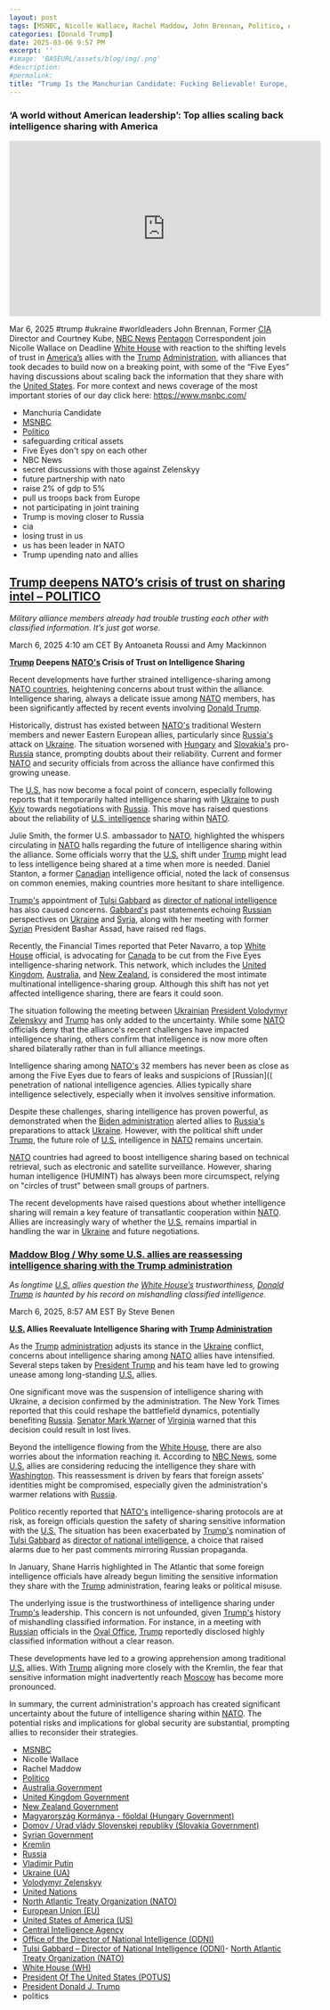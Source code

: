 ```yaml
---
layout: post
tags: [MSNBC, Nicolle Wallace, Rachel Maddow, John Brennan, Politico, Australia Government, United Kingdom Government, New Zealand Government, Magyarország Kormánya - főoldal (Hungary), Domov / Úrad vlády Slovenskej republiky (Slovakia), Syrian Government, Kremlin, Russia, Vladimir Putin, Ukraine (UA), Volodymyr Zelenskyy, United Nations (UN), North Atlantic Treaty Organization (NATO), European Union (EU), United States of America (US), Central Intelligence Agency, Office of the Director of National Intelligence (ODNI), Tulsi Gabbard, North Atlantic, Treaty Organization (NATO), White House (WH), President Of The United States (POTUS), President Donald J. Trump, politics]
categories: [Donald Trump]
date: 2025-03-06 9:57 PM
excerpt: ''
#image: 'BASEURL/assets/blog/img/.png'
#description:
#permalink:
title: "Trump Is the Manchurian Candidate: Fucking Believable! Europe, NATO, and Our Former Allies No Longer Trust the US as Trump Shifts Allegiance With Tussia!"
---
```



### ‘A world without American leadership’: Top allies scaling back intelligence sharing with America

<iframe width="560" height="315" src="https://www.youtube.com/embed/JxGuM3UEh2I?si=7q43jX0Uze7EvUYX" title="YouTube video player" frameborder="0" allow="accelerometer; autoplay; clipboard-write; encrypted-media; gyroscope; picture-in-picture; web-share" referrerpolicy="strict-origin-when-cross-origin" allowfullscreen></iframe>

Mar 6, 2025  #trump #ukraine #worldleaders
John Brennan, Former [CIA](https://www.cia.gov/) Director and Courtney Kube, [NBC News](https://www.nbcnews.com/) [Pentagon](https://www.whitehouse.gov/) Correspondent join Nicolle Wallace on Deadline [White House](https://www.whitehouse.gov/) with reaction to the shifting levels of trust in [America’s](https://www.usa.gov/) allies with the [Trump](https://www.whitehouse.gov/administration/donald-j-trump/) [Administration](https://www.whitehouse.gov/), with alliances that took decades to build now on a breaking point, with some of the “Five Eyes” having discussions about scaling back the information that they share with the [United States](https://www.usa.gov/).
For more context and news coverage of the most important stories of our day click here: https://www.msnbc.com/

- Manchuria Candidate
- [MSNBC](https://www.msnbc.com)
- [Politico](https://www.politico.eu/)
- safeguarding critical assets
- Five Eyes don't spy on each other
- NBC News
- secret discussions with those against Zelenskyy
- future partnership with nato
- raise 2% of gdp to 5%
- pull us troops back from Europe
- not participating in joint training
- Trump is moving closer to Russia
- cia
- losing trust in us
- us has been leader in NATO
- Trump upending nato and allies


## [Trump deepens NATO’s crisis of trust on sharing intel – POLITICO](https://www.politico.eu/article/nato-crisis-slovakia-donald-trump-hungary-slovakia-national-defense-academy/)

*Military alliance members already had trouble trusting each other with classified information. It’s just got worse.*

March 6, 2025 4:10 am CET
By Antoaneta Roussi and Amy Mackinnon

**[Trump](https://www.whitehouse.gov/administration/donald-j-trump/) Deepens [NATO's](https://www.nato.int/) Crisis of Trust on Intelligence Sharing**

Recent developments have further strained intelligence-sharing among [NATO countries](https://www.nato.int/), heightening concerns about trust within the alliance. Intelligence sharing, always a delicate issue among [NATO](https://www.nato.int/) members, has been significantly affected by recent events involving [Donald Trump](https://www.whitehouse.gov/administration/donald-j-trump/).

Historically, distrust has existed between [NATO's](https://www.nato.int/) traditional Western members and newer Eastern European allies, particularly since [Russia's](http://government.ru/) attack on [Ukraine](https://www.gov.ua/). The situation worsened with [Hungary](https://kormany.hu/) and [Slovakia's](https://www.vlada.gov.sk/) pro-[Russia](http://government.ru/) stance, prompting doubts about their reliability. Current and former [NATO](https://www.nato.int/) and security officials from across the alliance have confirmed this growing unease.

The [U.S.](https://www.whitehouse.gov/) has now become a focal point of concern, especially following reports that it temporarily halted intelligence sharing with [Ukraine](https://www.gov.ua/) to push [Kyiv](https://www.president.gov.ua/) towards negotiations with [Russia](http://government.ru/). This move has raised questions about the reliability of [U.S. intelligence](https://www.dni.gov/) sharing within [NATO](https://www.nato.int/).

Julie Smith, the former U.S. ambassador to [NATO](https://www.nato.int/), highlighted the whispers circulating in [NATO](https://www.nato.int/) halls regarding the future of intelligence sharing within the alliance. Some officials worry that the [U.S.](https://www.whitehouse.gov/) shift under [Trump](https://www.whitehouse.gov/administration/donald-j-trump/) might lead to less intelligence being shared at a time when more is needed. Daniel Stanton, a former [Canadian](https://www.canada.ca/) intelligence official, noted the lack of consensus on common enemies, making countries more hesitant to share intelligence.

[Trump's](https://www.whitehouse.gov/administration/donald-j-trump/) appointment of [Tulsi Gabbard](https://www.dni.gov/index.php/who-we-are/leadership/director-of-national-intelligence) as [director of national intelligence](https://www.dni.gov/) has also caused concerns. [Gabbard's](https://www.dni.gov/index.php/who-we-are/leadership/director-of-national-intelligence) past statements echoing [Russian](http://government.ru/) perspectives on [Ukraine](https://www.gov.ua/) and [Syria](https://egov.sy/), along with her meeting with former [Syrian](https://egov.sy/) President Bashar Assad, have raised red flags.

Recently, the Financial Times reported that Peter Navarro, a top [White House](https://www.whitehouse.gov/) official, is advocating for [Canada](https://www.canada.ca/) to be cut from the Five Eyes intelligence-sharing network. This network, which includes the [United Kingdom](https://www.gov.uk/), [Australia](https://www.pm.gov.au/), and [New Zealand](https://www.govt.nz/), is considered the most intimate multinational intelligence-sharing group. Although this shift has not yet affected intelligence sharing, there are fears it could soon.

The situation following the meeting between [Ukrainian](https://www.gov.ua/) [President Volodymyr Zelenskyy](https://www.president.gov.ua/) and [Trump](https://www.whitehouse.gov/administration/donald-j-trump/) has only added to the uncertainty. While some [NATO](https://www.nato.int/) officials deny that the alliance's recent challenges have impacted intelligence sharing, others confirm that intelligence is now more often shared bilaterally rather than in full alliance meetings.

Intelligence sharing among [NATO's](https://www.nato.int/) 32 members has never been as close as among the Five Eyes due to fears of leaks and suspicions of [Russian](( penetration of national intelligence agencies. Allies typically share intelligence selectively, especially when it involves sensitive information.

Despite these challenges, sharing intelligence has proven powerful, as demonstrated when the [Biden administration](https://www.whitehouse.gov/) alerted allies to [Russia's](http://government.ru/) preparations to attack [Ukraine](https://www.gov.ua/). However, with the political shift under [Trump](https://www.whitehouse.gov/administration/donald-j-trump/), the future role of [U.S.](https://www.whitehouse.gov/) intelligence in [NATO](https://www.nato.int/) remains uncertain.

[NATO](https://www.nato.int/) countries had agreed to boost intelligence sharing based on technical retrieval, such as electronic and satellite surveillance. However, sharing human intelligence (HUMINT) has always been more circumspect, relying on "circles of trust" between small groups of partners.

The recent developments have raised questions about whether intelligence sharing will remain a key feature of transatlantic cooperation within [NATO](https://www.nato.int/). Allies are increasingly wary of whether the [U.S.](https://www.whitehouse.gov/) remains impartial in handling the war in [Ukraine](https://www.gov.ua/) and future negotiations.

### [Maddow Blog / Why some U.S. allies are reassessing intelligence sharing with the Trump administration](https://www.msnbc.com/rachel-maddow-show/maddowblog/us-allies-are-reassessing-intelligence-sharing-trump-administration-rcna195086)

*As longtime [U.S.](https://www.usa.gov/) allies question the [White House’s](https://www.whitehouse.gov/) trustworthiness, [Donald Trump](https://www.whitehouse.gov/administration/donald-j-trump/) is haunted by his record on mishandling classified intelligence.*

March 6, 2025, 8:57 AM EST
By Steve Benen

**[U.S.](https://www.whitehouse.gov/) Allies Reevaluate Intelligence Sharing with [Trump](https://www.whitehouse.gov/administration/donald-j-trump/) [Administration](https://www.whitehouse.gov/)**

As the [Trump](https://www.whitehouse.gov/administration/donald-j-trump/) [administration](https://www.whitehouse.gov/) adjusts its stance in the [Ukraine](https://www.gov.ua/) conflict, concerns about intelligence sharing among [NATO](https://www.nato.int/) allies have intensified. Several steps taken by [President Trump](https://www.whitehouse.gov/administration/donald-j-trump/) and his team have led to growing unease among long-standing [U.S.](https://www.whitehouse.gov/) allies.

One significant move was the suspension of intelligence sharing with Ukraine, a decision confirmed by the administration. The New York Times reported that this could reshape the battlefield dynamics, potentially benefiting [Russia](http://government.ru/). [Senator Mark Warner](https://www.warner.senate.gov/) of [Virginia](https://www.virginia.gov/) warned that this decision could result in lost lives.

Beyond the intelligence flowing from the [White House](https://www.whitehouse.gov/), there are also worries about the information reaching it. According to [NBC News](https://www.nbcnews.com/), some [U.S.](https://www.whitehouse.gov/) allies are considering reducing the intelligence they share with [Washington](https://www.whitehouse.gov/). This reassessment is driven by fears that foreign assets' identities might be compromised, especially given the administration's warmer relations with [Russia](http://government.ru/).

Politico recently reported that [NATO's](https://www.nato.int/) intelligence-sharing protocols are at risk, as foreign officials question the safety of sharing sensitive information with the [U.S.](https://www.whitehouse.gov/) The situation has been exacerbated by [Trump's](https://www.whitehouse.gov/administration/donald-j-trump/) nomination of [Tulsi Gabbard](https://www.dni.gov/index.php/who-we-are/leadership/director-of-national-intelligence) as [director of national intelligence](https://www.dni.gov/), a choice that raised alarms due to her past comments mirroring Russian propaganda.

In January, Shane Harris highlighted in The Atlantic that some foreign intelligence officials have already begun limiting the sensitive information they share with the [Trump](https://www.whitehouse.gov/administration/donald-j-trump/) administration, fearing leaks or political misuse.

The underlying issue is the trustworthiness of intelligence sharing under [Trump's](https://www.whitehouse.gov/administration/donald-j-trump/) leadership. This concern is not unfounded, given [Trump's](https://www.whitehouse.gov/administration/donald-j-trump/) history of mishandling classified information. For instance, in a meeting with [Russian](http://government.ru/) officials in the [Oval Office](https://www.whitehouse.gov/), [Trump](https://www.whitehouse.gov/administration/donald-j-trump/) reportedly disclosed highly classified information without a clear reason.

These developments have led to a growing apprehension among traditional [U.S.](https://www.whitehouse.gov/) allies. With [Trump](https://www.whitehouse.gov/administration/donald-j-trump/) aligning more closely with the Kremlin, the fear that sensitive information might inadvertently reach [Moscow](http://kremlin.ru/) has become more pronounced.

In summary, the current administration's approach has created significant uncertainty about the future of intelligence sharing within [NATO](https://www.nato.int/). The potential risks and implications for global security are substantial, prompting allies to reconsider their strategies.

- [MSNBC](https://www.msnbc.com/)
- Nicolle Wallace
- Rachel Maddow
- [Politico](https://www.politico.eu/)
- [Australia Government](https://www.pm.gov.au/)
- [United Kingdom Government](https://www.gov.uk/)
- [New Zealand Government](https://www.govt.nz/)
- [Magyarország Kormánya - főoldal (Hungary Government)](https://kormany.hu/)
- [Domov / Úrad vlády Slovenskej republiky (Slovakia Government)](https://www.vlada.gov.sk/)
- [Syrian Government](https://egov.sy/)
- [Kremlin](http://kremlin.ru/)
- [Russia](http://government.ru/)
- [Vladimir Putin](http://kremlin.ru/)
- [Ukraine (UA)](https://www.gov.ua/)
- [Volodymyr Zelenskyy](https://www.president.gov.ua/)
- [United Nations](https://www.un.org/)
- [North Atlantic Treaty Organization (NATO)](https://www.nato.int/)
- [European Union (EU)](https://commission.europa.eu/)
- [United States of America (US)](https://www.usa.gov/)
- [Central Intelligence Agency](https://www.cia.gov/)
- [Office of the Director of National Intelligence (ODNI)](https://www.dni.gov/)
- [Tulsi Gabbard – Director of National Intelligence (ODNI)](https://www.dni.gov/index.php/who-we-are/leadership/director-of-national-intelligence)- [North Atlantic Treaty Organization (NATO)](https://www.nato.int/)
- [White House (WH)](https://www.whitehouse.gov/)
- [President Of The United States (POTUS)](https://www.whitehouse.gov/)
- [President Donald J. Trump](https://www.whitehouse.gov/administration/donald-j-trump/)
- politics
